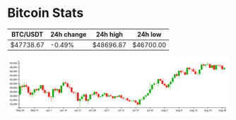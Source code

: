 # Bitcoin Stats

BTC/USDT|24h change|24h high|24h low|
|---|---|---|---|
|$47738.67|-0.49%|$48696.87|$46700.00|

<img src="./chart.svg">
